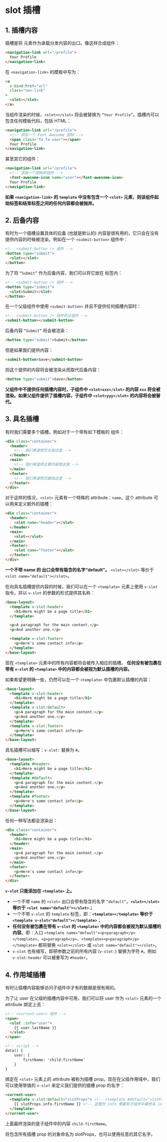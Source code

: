 # slot 插槽

## 1. 插槽内容

插槽是将 <slot> 元素作为承载分发内容的出口。像这样合成组件：

```html
<navigation-link url="/profile">
  Your Profile
</navigation-link>
```

在 `<navigation-link>` 的模板中写为：

```html
<a
  v-bind:href="url"
  class="nav-link"
>
  <slot></slot>
</a>
```

当组件渲染的时候，`<slot></slot>` 将会被替换为 `“Your Profile”`。插槽内可以包含任何模板代码，包括 HTML：

```html
<navigation-link url="/profile">
  <!-- 添加一个 Font Awesome 图标 -->
  <span class="fa fa-user"></span>
  Your Profile
</navigation-link>
```

甚至其它的组件：

```html
<navigation-link url="/profile">
  <!-- 添加一个图标的组件 -->
  <font-awesome-icon name="user"></font-awesome-icon>
  Your Profile
</navigation-link>
```

**如果 `<navigation-link>` 的 `template` 中没有包含一个 `<slot>` 元素，则该组件起始标签和结束标签之间的任何内容都会被抛弃。**

## 2. 后备内容

有时为一个插槽设置具体的后备 (也就是默认的) 内容是很有用的，它只会在没有提供内容的时候被渲染。例如在一个 `<submit-button>` 组件中：

```html
<!-- <submit-button /> 组件 -->
<button type="submit">
  <slot></slot>
</button>
```

为了将 `“Submit”` 作为后备内容，我们可以将它放在 <slot> 标签内：

```html
<!-- <submit-button /> 组件 -->
<button type="submit">
  <slot>Submit</slot>
</button>
```

在一个父级组件中使用 `<submit-button>` 并且不提供任何插槽内容时：

```html
<!-- <submit-button /> 组件的父组件 -->
<submit-button></submit-button>
```

后备内容 `“Submit”` 将会被渲染：

```html
<button type="submit">Submit</button>
```

但是如果我们提供内容：

```html
<submit-button>Save</submit-button>
```

则这个提供的内容将会被渲染从而取代后备内容：

```html
<button type="submit">Save</button>
```

**父组件中不提供任何插槽内容时，子组件中 `<slot>xxx</slot>` 的内容 `xxx` 将会被渲染。如果父组件提供了插槽内容，子组件中 `<slot>yyy</slot>` 的内容将会被替代。**

## 3. 具名插槽

有时我们需要多个插槽。例如对于一个带有如下模板的 <base-layout> 组件：

```html
<div class="container">
  <header>
    <!-- 我们希望把页头放这里 -->
  </header>
  <main>
    <!-- 我们希望把主要内容放这里 -->
  </main>
  <footer>
    <!-- 我们希望把页脚放这里 -->
  </footer>
</div>
```

对于这样的情况，`<slot>` 元素有一个特殊的 attribute：`name`。这个 attribute 可以用来定义额外的插槽：

```html
<div class="container">
  <header>
    <slot name="header"></slot>
  </header>
  <main>
    <slot></slot>
  </main>
  <footer>
    <slot name="footer"></slot>
  </footer>
</div>
```

**一个不带 name 的 <slot> 出口会带有隐含的名字“default”。** `<slot></slot>` 等价于 `<slot name="default"></slot>`。

在向具名插槽提供内容的时候，我们可以在一个 `<template>` 元素上使用 `v-slot` 指令，并以 `v-slot` 的参数的形式提供其名称：

```html
<base-layout>
  <template v-slot:header>
    <h1>Here might be a page title</h1>
  </template>

  <p>A paragraph for the main content.</p>
  <p>And another one.</p>

  <template v-slot:footer>
    <p>Here's some contact info</p>
  </template>
</base-layout>
```

现在 `<template>` 元素中的所有内容都将会被传入相应的插槽。 **任何没有被包裹在带有 `v-slot` 的 `<template>` 中的内容都会被视为默认插槽的内容。**

如果希望更明确一些，仍然可以在一个 `<template>` 中包裹默认插槽的内容：

```html
<base-layout>
  <template v-slot:header>
    <h1>Here might be a page title</h1>
  </template>
  <template v-slot:default>
    <p>A paragraph for the main content.</p>
    <p>And another one.</p>
  </template>
  <template v-slot:footer>
    <p>Here's some contact info</p>
  </template>
</base-layout>
```

具名插槽可以缩写：`v-slot:` 替换为 `#`。

```html
<base-layout>
  <template #header>
    <h1>Here might be a page title</h1>
  </template>
  <template #default>
    <p>A paragraph for the main content.</p>
    <p>And another one.</p>
  </template>
  <template #footer>
    <p>Here's some contact info</p>
  </template>
</base-layout>
```

任何一种写法都会渲染出：

```html
<div class="container">
  <header>
    <h1>Here might be a page title</h1>
  </header>
  <main>
    <p>A paragraph for the main content.</p>
    <p>And another one.</p>
  </main>
  <footer>
    <p>Here's some contact info</p>
  </footer>
</div>
```

**`v-slot` 只能添加在 `<template>` 上。**

- 一个不带 `name` 的 `<slot>` 出口会带有隐含的名字 `“default”`。**`<slot></slot>` 等价于 `<slot name="default"></slot>`；**
- 一个不带 `v-slot` 的 `template` 标签，即：**`<template></template>` 等价于 `<template v-slot="default"></template>`**；
- **任何没有被包裹在带有 `v-slot` 的 `<template>` 中的内容都会被视为默认插槽的内容**。即：入口 `<template name="default"><p>paragraph</p></template>`、`<p>paragraph</p>`、`<template><p>paragraph</p></template>` 都将替换 `<slot></slot>` 或 `<slot name="default"></slot>`。
- `v-slot` 也有缩写，即把参数之前的所有内容 (`v-slot:`) 替换为字符 `#`。例如 `v-slot:header` 可以被重写为 `#header`。

## 4. 作用域插槽

有时让插槽内容能够访问子组件中才有的数据是很有用的。

为了让 user 在父级的插槽内容中可用，我们可以将 user 作为 `<slot>` 元素的一个 attribute 绑定上去：

```html
<!-- <current-user> 组件 -->
<span>
  <slot :info="user">
    {{ user.lastName }}
  </slot>
</span>

<!-- script -->
data() {
    user: {
        firstName: 'child-firstName'
    }
}
```

绑定在 `<slot>` 元素上的 attribute 被称为插槽 prop。现在在父级作用域中，我们可以使用带值的 `v-slot` 来定义我们提供的插槽 prop 的名字：

```html
<current-user>
  <template v-slot:default="slotProps"> <!-- <template #default="slotProps"> -->
    {{ slotProps.info.firstName }} <!-- 这里的 info 需要和子组件中属性名 info 一致 -->
  </template>
</current-user>
```

上面最终渲染的是子组件中的内容 `child-firstName`。

将包含所有插槽 prop 的对象命名为 slotProps，也可以使用任意的其它名字。
